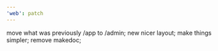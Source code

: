 ```yaml
---
'web': patch
---
```


move what was previously /app to /admin; new nicer layout; make things simpler; remove makedoc;

